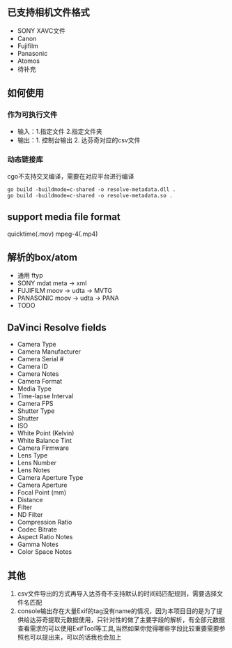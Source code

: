 ## 已支持相机文件格式
* SONY XAVC文件
* Canon 
* Fujifilm
* Panasonic
* Atomos
* 待补充

## 如何使用
### 作为可执行文件
* 输入：1.指定文件 2.指定文件夹
* 输出：1. 控制台输出 2. 达芬奇对应的csv文件
   
### 动态链接库
cgo不支持交叉编译，需要在对应平台进行编译
```shell
go build -buildmode=c-shared -o resolve-metadata.dll .
go build -buildmode=c-shared -o resolve-metadata.so .
```

## support media file format
quicktime(.mov)
mpeg-4(.mp4)

## 解析的box/atom
* 通用 ftyp
* SONY mdat meta -> xml 
* FUJIFILM moov -> udta -> MVTG
* PANASONIC moov -> udta -> PANA
* TODO

## DaVinci Resolve fields
* Camera Type
* Camera Manufacturer
* Camera Serial #
* Camera ID
* Camera Notes
* Camera Format
* Media Type
* Time-lapse Interval
* Camera FPS
* Shutter Type
* Shutter
* ISO
* White Point (Kelvin)
* White Balance Tint
* Camera Firmware
* Lens Type
* Lens Number
* Lens Notes
* Camera Aperture Type
* Camera Aperture
* Focal Point (mm)
* Distance
* Filter
* ND Filter
* Compression Ratio
* Codec Bitrate
* Aspect Ratio Notes
* Gamma Notes
* Color Space Notes

## 其他
1. csv文件导出的方式再导入达芬奇不支持默认的时间码匹配规则，需要选择文件名匹配
2. console输出存在大量Exif的tag没有name的情况，因为本项目目的是为了提供给达芬奇提取元数据使用，只针对性的做了主要字段的解析，有全部元数据查看需求的可以使用ExifTool等工具,当然如果你觉得哪些字段比较重要需要参照也可以提出来，可以的话我也会加上

